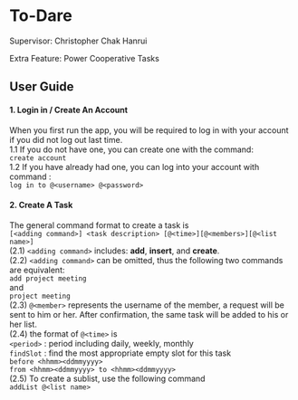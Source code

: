 To-Dare
===================


Supervisor: 	Christopher Chak Hanrui

Extra Feature: 	Power Cooperative Tasks



User Guide
-------------

#### 1. Login in / Create An Account
When you first run the app, you will be required to log in with your account if you did not log out last time.  
1.1 If you do not have one, you can create one with the command:  
```create account```  
1.2 If you have already had one, you can log into your account with command :  
```log in to @<username> @<password>```  




#### 2. Create A Task

The general command format to create a task is<br />
```[<adding command>] <task description> [@<time>][@<members>][@<list name>]```<br />
(2.1) 	```<adding command>``` includes: **add**, **insert**, and **create**.<br />
(2.2) 	```<adding command>``` can be omitted, thus the following two commands are equivalent:<br />
```add project meeting```<br />
and<br />
```project meeting```<br />
(2.3) 	```@<member>``` represents the username of the member, a request will be sent to him or her. After confirmation, the same task will be added to his or her list.<br />
(2.4) 	the format of ```@<time>``` is<br />
	```<period>```	: period including daily, weekly, monthly<br />
	```findSlot```	: find the most appropriate empty slot for this task<br />
	```before <hhmm><ddmmyyyy>```<br />
	```from <hhmm><ddmmyyyy> to <hhmm><ddmmyyyy>```<br />
(2.5) 	To create a sublist, use the following command<br />
	```addList @<list name>```<br />

